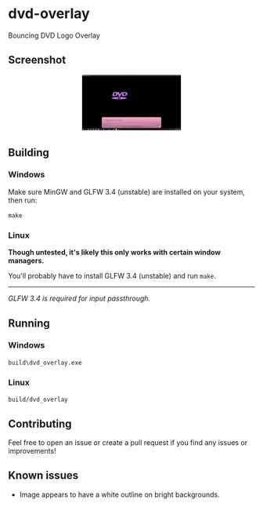 # dvd-overlay
Bouncing DVD Logo Overlay

## Screenshot
<p align="center">
  <img src="https://github.com/Daxterapid/dvd-overlay/raw/master/screenshot.png" width="40%" height="40%">
</p>

## Building

### Windows
Make sure MinGW and GLFW 3.4 (unstable) are installed on your system, then run:
```
make
```

### Linux
**Though untested, it's likely this only works with certain window managers.**

You'll probably have to install GLFW 3.4 (unstable) and run `make`.

---

*GLFW 3.4 is required for input passthrough.*

## Running

### Windows
```
build\dvd_overlay.exe
```

### Linux
```
build/dvd_overlay
```

## Contributing
Feel free to open an issue or create a pull request if you find any issues or improvements!

## Known issues
* Image appears to have a white outline on bright backgrounds.